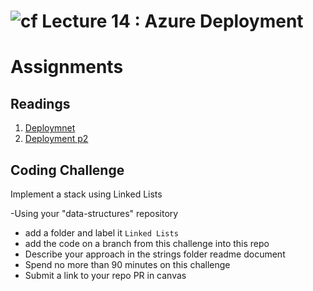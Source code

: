 # ![cf](http://i.imgur.com/7v5ASc8.png) Lecture 14 : Azure Deployment



# Assignments

## Readings
1. [Deploymnet](https://docs.microsoft.com/en-us/aspnet/core/tutorials/publish-to-azure-webapp-using-vs)
2. [Deployment p2](https://docs.microsoft.com/en-us/azure/app-service/app-service-web-get-started-dotnet)

     
## Coding Challenge
Implement a stack using Linked Lists <br />

-Using your "data-structures" repository
  - add a folder and label it `Linked Lists`
  - add the code on a branch from this challenge into this repo
  - Describe your approach in the strings folder readme document
  - Spend no more than 90 minutes on this challenge
  - Submit a link to your repo PR in canvas
